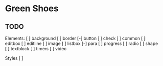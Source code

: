 Green Shoes
=========

TODO
----

Elements:
[ ] background
[ ] border
[-] button
[ ] check
[ ] common
[ ] editbox
[ ] editline
[ ] image
[ ] listbox
[-] para
[ ] progress
[ ] radio
[ ] shape
[ ] textblock
[ ] timers
[ ] video

Styles
[    ]
